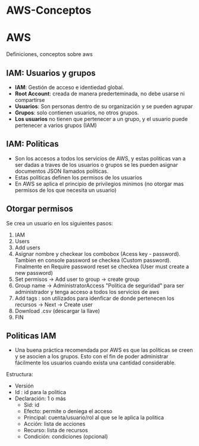 # AWS-Conceptos
# AWS
Definiciones, conceptos sobre aws

## IAM: Usuarios y grupos

* **IAM**: Gestión de acceso e identiedad global.
* **Root Account**: creada de manera prederteminada, no debe usarse ni compartirse
* **Usuarios**: Son personas dentro de su organización y se pueden agrupar
* **Grupos**: solo contienen usuarios, no otros grupos.
* **Los usuarios** no tienen que pertenecer a un grupo, y el usuario puede pertenecer a varios grupos
(IAM)

## IAM: Politicas
* Son los accesos a todos los servicios de AWS, y estas politicas van a ser dadas a traves de los usuarios o grupos se les pueden asignar documentos JSON llamados políticas.
* Estas politicas definen los permisos de los usuarios
* En AWS se aplica el principio de privilegios minimos (no otorgar mas permisos de los que necesita un usuario)

## Otorgar permisos
Se crea un usuario en los siguientes pasos:

1. IAM
2. Users
3. Add users
4. Asignar nombre y checkear los combobox (Acess key - password). Tambien en console password se checkea (Custom  password). Finalmente en Require password reset se checkea (User must create a new password)
5. Set permisos -> Add user to group -> create group
6. Group name -> AdministratorAccess "Politica de seguridad" para ser administrador y tenga acceso a todos los servicios de aws
7. Add tags : son utilizados para idenficar de donde pertenecen los recursos -> Next -> Create user
8. Download .csv (descargar la llave)
9. FIN

## Politicas IAM
* Una buena práctica recomendada por AWS es que las políticas se creen y se asocien a los grupos. Esto con el fin de poder administrar fácilmente los usuarios cuando exista una cantidad considerable.

Estructura:
* Versión
* Id : id para la politica
* Declaración: 1 o más
  * Sid: id
  * Efecto: permite o deniega el acceso
  * Principal: cuenta/usuario/rol al que se le aplica la politica
  * Acción: lista de acciones
  * Recurso: lista de recursos
  * Condición: condiciones (opcional)
